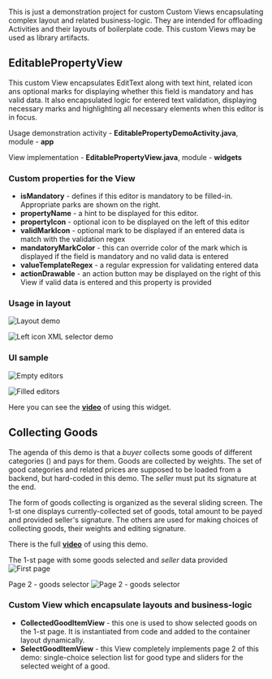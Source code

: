 This is just a demonstration project for custom Custom Views encapsulating complex layout and related
business-logic. They are intended for offloading Activities and their layouts of boilerplate code.
This custom Views may be used as library artifacts.

EditablePropertyView
-------------

This custom View encapsulates EditText along with text hint, related icon ans optional marks for displaying whether this field is mandatory and has valid data.
It also encapsulated logic for entered text validation, displaying necessary marks and highlighting
all necessary elements when this editor is in focus.


Usage demonstration activity - **EditablePropertyDemoActivity.java**, module - **app**

View implementation - **EditablePropertyView.java**, module - **widgets**

### Custom properties for the View ###
- **isMandatory** - defines if this editor is mandatory to be filled-in. Appropriate parks are shown
on the right.
- **propertyName** - a hint to be displayed for this editor.
- **propertyIcon** - optional icon to be displayed on the left of this editor
- **validMarkIcon** - optional mark to be displayed if an entered data is match with the validation regex
- **mandatoryMarkColor** - this can override color of the mark which is displayed if the field is mandatory and no valid data is entered
- **valueTemplateRegex** - a regular expression for validating entered data
- **actionDrawable** - an action button may be displayed on the right of this View if valid data is entered and this property is provided

### Usage in layout ###

![Layout demo](/docs/EditablePropertyView-layout-usage.png "Layout demo")

![Left icon XML selector demo](/docs/ic_login_email_selector.png "Left icon XML selector demo")


### UI sample ###

![Empty editors](/docs/EditablePropertyView-1.png "Empty editors")

![Filled editors](/docs/EditablePropertyView-2.png "Filled editors")

Here you can see the [**video**][1] of using this widget.


Collecting Goods
-------------

The agenda of this demo is that a *buyer* collects some goods of different categories () and pays for them.
Goods are collected by weights. The set of good categories and related prices are supposed to be loaded
from a backend, but hard-coded in this demo. The *seller* must put its signature at the end.

The form of goods collecting is organized as the several sliding screen. The 1-st one displays currently-collected
set of goods, total amount to be payed and provided seller's signature. The others are used for making choices of
collecting goods, their weights and editing signature.

There is the full [**video**][2] of using this demo.

The 1-st page with some goods selected and *seller* data provided
![First page](/docs/collect-goods-1.png "First page")


Page 2 - goods selector
![Page 2 - goods selector](/docs/collect-goods-2.png "Page 2 - goods selector")

### Custom View which encapsulate layouts and business-logic ###

- **CollectedGoodItemView** - this one is used to show selected goods on the 1-st page. It is instantiated from code and added to the container layout dynamically.
- **SelectGoodItemView** - this View completely implements page 2 of this demo: single-choice selection list for good type and sliders for the selected weight of a good.




[1]: /docs/editable-property-view.mp4
[2]: /docs/collecting-goods.mp4
